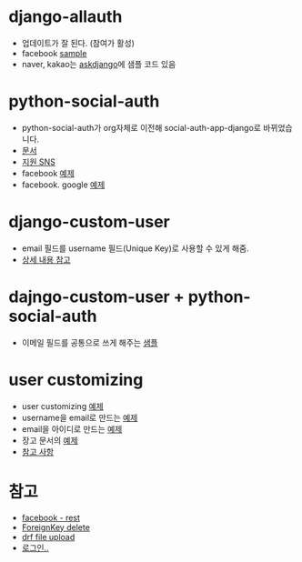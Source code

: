 # django-allauth

- 업데이트가 잘 된다. (참여가 활성)
- facebook [sample](https://medium.com/@jinkwon711/django-allauth-facebook-login-b536444cbc6b)
- naver, kakao는 [askdjango](https://github.com/askdjango/django-allauth-providers-ko)에 샘플 코드 있음
  

# python-social-auth

- python-social-auth가 org자체로 이전해 social-auth-app-django로 바뀌었습니다.
- [문서](http://python-social-auth.readthedocs.io/en/latest/configuration/django.html)
- [지원 SNS](http://python-social-auth-docs.readthedocs.io/en/latest/index.html)
- facebook [예제](https://milooy.wordpress.com/2016/02/19/django-social-auth/)
- facebook. google [예제](https://beomi.github.io/2017/02/08/Setup-SocialAuth-for-Django/)
  

# django-custom-user

- email 필드를 username 필드(Unique Key)로 사용할 수 있게 해줌.
- [상세 내용 참고](https://github.com/jcugat/django-custom-user#django-custom-user)
  

# dajngo-custom-user + python-social-auth

- 이메일 필드를 공통으로 쓰게 해주는 [샘플](https://beomi.github.io/2017/03/22/Setup-SocialAuth-for-Django-Email-as-User/)
  

# user customizing

- user customizing [예제](http://henotia.tistory.com/102)
- username을 email로 만드는 [예제](https://milooy.wordpress.com/2016/02/18/extend-django-user-model/)
- email을 아이디로 만드는 [예제](https://irrationnelle.azurewebsites.net/archives/1701)
- 장고 문서의 [예제](https://docs.djangoproject.com/en/1.11/topics/auth/customizing/#a-full-example)
- [참고 사항](http://makerj.tistory.com/234)
  

# 참고

- [facebook - rest](http://makerj.tistory.com/233)
- [ForeignKey delete](http://makerj.tistory.com/251)
- [drf file upload](http://makerj.tistory.com/227)
- [로그인..](http://makerj.tistory.com/223)
  
  


